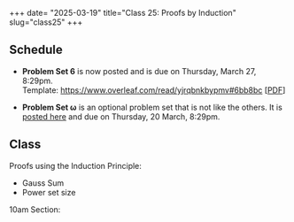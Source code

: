+++
date= "2025-03-19"
title="Class 25: Proofs by Induction"
slug="class25"
+++

## Schedule

- **Problem Set 6** is now posted and is due on Thursday, March 27, 8:29pm. Template:&nbsp;https://www.overleaf.com/read/yjrqbnkbypmv#6bb8bc [[PDF](/docs/ps6.pdf)]

- **Problem Set &omega;** is an optional problem set that is not like the others. It is [posted here](/post/psomega) and due on Thursday, 20 March, 8:29pm.

## Class

Proofs using the Induction Principle:
- Gauss Sum
- Power set size

10am Section: <!--[[Slides (PDF)](https://www.dropbox.com/scl/fi/o6esm67gpakgkrgkahl3c/cs2120-class24-dave.pdf?rlkey=u5falc5h3gkafribv72luqlib&dl=0)] [[Video](https://uva.hosted.panopto.com/Panopto/Pages/Viewer.aspx?id=46c30b2c-39b4-496f-9901-b2a300e6bfdd)]  --><!--
2pm Section: [[Slides (PDF)](https://virginia.box.com/s/h40fpckv3muy34g9vm9vkfss0tom4nba)] [[Video](https://uva.hosted.panopto.com/Panopto/Pages/Viewer.aspx?id=59f62a1f-2602-4590-9c9a-b2a30128a78b)]-->